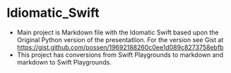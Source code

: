 # Idiomatic_Swift

* Main project is Markdown file with the Idomatic Swift based upon the Original Python version of the presentatlion. For the version see Gist at https://gist.github.com/possen/19692188260c0ee1d089c8273758ebfb
* This project has conversions from Swift Playgrounds to markdown and markdown to Swift Playgrounds. 
